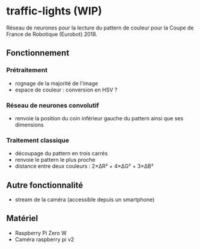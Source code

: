 # traffic-lights (WIP)

Réseau de neurones pour la lecture du pattern de couleur pour la Coupe de France de Robotique (Eurobot) 2018.

## Fonctionnement

### Prétraitement

- rognage de la majorité de l'image
- espace de couleur : conversion en HSV ?

### Réseau de neurones convolutif

- renvoie la position du coin inférieur gauche du pattern ainsi que ses dimensions

### Traitement classique

- découpage du pattern en trois carrés
- renvoie le pattern le plus proche
- distance entre deux couleurs : 2×ΔR² + 4×ΔG² + 3×ΔB²

## Autre fonctionnalité

- stream de la caméra (accessible depuis un smartphone)

## Matériel

- Raspberry Pi Zero W
- Caméra raspberry pi v2

